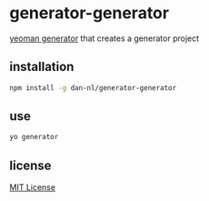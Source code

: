 # generator-generator
[yeoman generator][yeoman-getting-started-url] that creates a generator project

## installation
```bash
npm install -g dan-nl/generator-generator
```

## use
```bash
yo generator
```

## license
[MIT License][mit-license]

[mit-license]: https://raw.githubusercontent.com/dan-nl/generator-generator/master/license.txt
[yeoman-getting-started-url]: http://yeoman.io/authoring/index.html
